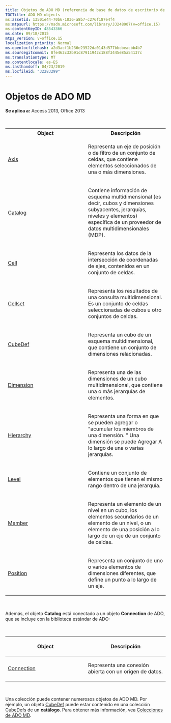 ```yaml
---
title: Objetos de ADO MD (referencia de base de datos de escritorio de Access)
TOCTitle: ADO MD objects
ms:assetid: 13501e44-70b6-1036-a8b7-c276f187e4f4
ms:mtpsurl: https://msdn.microsoft.com/library/JJ248907(v=office.15)
ms:contentKeyID: 48543366
ms.date: 09/18/2015
mtps_version: v=office.15
localization_priority: Normal
ms.openlocfilehash: a2d3acf1b236e23522da0143d577bbcbeacbb4b7
ms.sourcegitcommit: 8fe462c32b91c87911942c188f3445e85a54137c
ms.translationtype: MT
ms.contentlocale: es-ES
ms.lasthandoff: 04/23/2019
ms.locfileid: "32283299"
---
```

# <a name="ado-md-objects"></a>Objetos de ADO MD

**Se aplica a:** Access 2013, Office 2013

<br/>

<table>
<colgroup>
<col style="width: 50%" />
<col style="width: 50%" />
</colgroup>
<tbody>
<tr class="even">
<th>Object</th>
<th>Descripción</th>
</tr>
<tr class="odd">
<td><p><a href="axis-object-ado-md.md">Axis</a></p></td>
<td><p>Representa un eje de posición o de filtro de un conjunto de celdas, que contiene elementos seleccionados de una o más dimensiones.</p></td>
</tr>
<tr class="even">
<td><p><a href="catalog-object-ado-md.md">Catalog</a></p></td>
<td><p>Contiene información de esquema multidimensional (es decir, cubos y dimensiones subyacentes, jerarquías, niveles y elementos) específica de un proveedor de datos multidimensionales (MDP).</p></td>
</tr>
<tr class="odd">
<td><p><a href="cell-object-ado-md.md">Cell</a></p></td>
<td><p>Representa los datos de la intersección de coordenadas de ejes, contenidos en un conjunto de celdas.</p></td>
</tr>
<tr class="even">
<td><p><a href="cellset-object-ado-md.md">Cellset</a></p></td>
<td><p>Representa los resultados de una consulta multidimensional. Es un conjunto de celdas seleccionadas de cubos u otro conjuntos de celdas.</p></td>
</tr>
<tr class="odd">
<td><p><a href="cubedef-object-ado-md.md">CubeDef</a></p></td>
<td><p>Representa un cubo de un esquema multidimensional, que contiene un conjunto de dimensiones relacionadas.</p></td>
</tr>
<tr class="even">
<td><p><a href="dimension-object-ado-md.md">Dimension</a></p></td>
<td><p>Representa una de las dimensiones de un cubo multidimensional, que contiene una o más jerarquías de elementos.</p></td>
</tr>
<tr class="odd">
<td><p><a href="hierarchy-object-ado-md.md">Hierarchy</a></p></td>
<td><p>Representa una forma en que se pueden agregar o &quot;acumular los miembros de una dimensión. &quot; Una dimensión se puede Agregar A lo largo de una o varias jerarquías.</p></td>
</tr>
<tr class="even">
<td><p><a href="level-object-ado-md.md">Level</a></p></td>
<td><p>Contiene un conjunto de elementos que tienen el mismo rango dentro de una jerarquía.</p></td>
</tr>
<tr class="odd">
<td><p><a href="member-object-ado-md.md">Member</a></p></td>
<td><p>Representa un elemento de un nivel en un cubo, los elementos secundarios de un elemento de un nivel, o un elemento de una posición a lo largo de un eje de un conjunto de celdas.</p></td>
</tr>
<tr class="even">
<td><p><a href="position-object-ado-md.md">Position</a></p></td>
<td><p>Representa un conjunto de uno o varios elementos de dimensiones diferentes, que define un punto a lo largo de un eje.</p></td>
</tr>
</tbody>
</table>

<br/>

Además, el objeto **Catalog** está conectado a un objeto **Connection** de ADO, que se incluye con la biblioteca estándar de ADO:

<br/>

<table>
<colgroup>
<col style="width: 50%" />
<col style="width: 50%" />
</colgroup>
<thead>
<tr class="header">
<th><p>Object</p></th>
<th><p>Descripción</p></th>
</tr>
</thead>
<tbody>
<tr class="odd">
<td><p><a href="connection-object-ado.md">Connection</a></p></td>
<td><p>Representa una conexión abierta con un origen de datos.</p></td>
</tr>
</tbody>
</table>

<br/>

Una colección puede contener numerosos objetos de ADO MD. Por ejemplo, un objeto [CubeDef](cubedef-object-ado-md.md) puede estar contenido en una colección [CubeDefs](cubedefs-collection-ado-md.md) de un **catálogo**. Para obtener más información, vea [Colecciones de ADO MD](ado-md-collections.md).

